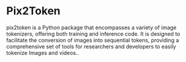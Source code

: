 # Pix2Token
pix2token is a Python package that encompasses a variety of image tokenizers, offering both training and inference code. It is designed to facilitate the conversion of images into sequential tokens, providing a comprehensive set of tools for researchers and developers to easily tokenize Images and videos..
